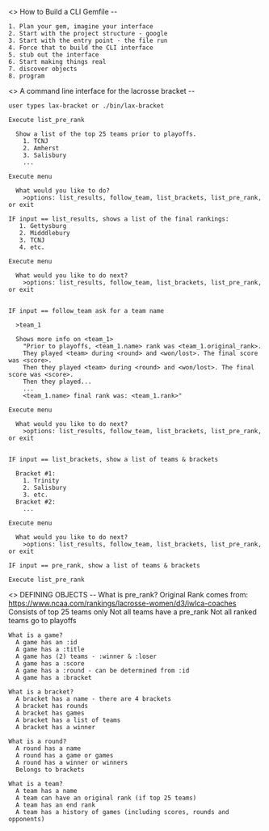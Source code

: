 <> How to Build a CLI Gemfile --

    1. Plan your gem, imagine your interface
    2. Start with the project structure - google
    3. Start with the entry point - the file run
    4. Force that to build the CLI interface
    5. stub out the interface
    6. Start making things real
    7. discover objects
    8. program


<> A command line interface for the lacrosse bracket --

    user types lax-bracket or ./bin/lax-bracket

    Execute list_pre_rank

      Show a list of the top 25 teams prior to playoffs.
        1. TCNJ
        2. Amherst
        3. Salisbury
        ...

    Execute menu

      What would you like to do?
        >options: list_results, follow_team, list_brackets, list_pre_rank, or exit

    IF input == list_results, shows a list of the final rankings:
       1. Gettysburg
       2. Midddlebury
       3. TCNJ
       4. etc.

    Execute menu

      What would you like to do next?
        >options: list_results, follow_team, list_brackets, list_pre_rank, or exit


    IF input == follow_team ask for a team name

      >team_1

      Shows more info on <team_1>
        "Prior to playoffs, <team_1.name> rank was <team_1.original_rank>.
        They played <team> during <round> and <won/lost>. The final score was <score>.
        Then they played <team> during <round> and <won/lost>. The final score was <score>.
        Then they played...
        ...
        <team_1.name> final rank was: <team_1.rank>"

    Execute menu

      What would you like to do next?
        >options: list_results, follow_team, list_brackets, list_pre_rank, or exit


    IF input == list_brackets, show a list of teams & brackets

      Bracket #1:
        1. Trinity
        2. Salisbury
        3. etc.
      Bracket #2:
        ...

    Execute menu

      What would you like to do next?
        >options: list_results, follow_team, list_brackets, list_pre_rank, or exit

    IF input == pre_rank, show a list of teams & brackets

    Execute list_pre_rank

<> DEFINING OBJECTS --
    What is pre_rank?
      Original Rank comes from: https://www.ncaa.com/rankings/lacrosse-women/d3/iwlca-coaches
      Consists of top 25 teams only
      Not all teams have a pre_rank
      Not all ranked teams go to playoffs

    What is a game?
      A game has an :id
      A game has a :title
      A game has (2) teams - :winner & :loser
      A game has a :score
      A game has a :round - can be determined from :id
      A game has a :bracket

    What is a bracket?
      A bracket has a name - there are 4 brackets
      A bracket has rounds
      A bracket has games
      A bracket has a list of teams
      A bracket has a winner

    What is a round?
      A round has a name
      A round has a game or games
      A round has a winner or winners
      Belongs to brackets

    What is a team?
      A team has a name
      A team can have an original rank (if top 25 teams)
      A team has an end rank
      A team has a history of games (including scores, rounds and opponents)
